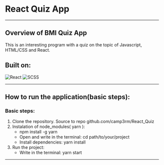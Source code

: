 # React Quiz App
***
## Overview of BMI Quiz App

This is an interesting program with a quiz on the topic of Javascript, HTML/CSS and React.

## Built on:
![React](https://img.shields.io/badge/-React-61DAFB?logo=react&logoColor=white) ![SCSS](https://img.shields.io/badge/-SCSS-CC6699?logo=sass&logoColor=white)
***

## How to run the application(basic steps):

### Basic steps:
 1. Clone the repository. Source to repo github.com/camp3rm/React_Quiz
 2. Instalation of node_modules( yarn ):
    - npm install -g yarn
    - Open and write in the terminal: cd path/to/your/projeсt
    - Install dependencies: yarn install
 3. Run the project:
    - Write in the terminal: yarn start

***

